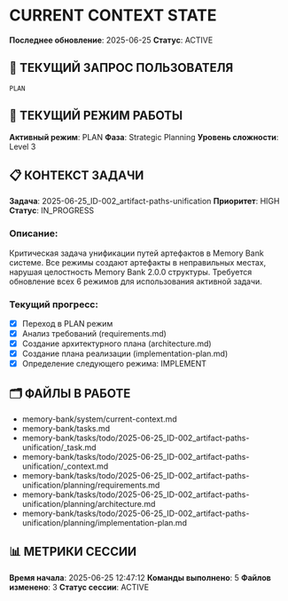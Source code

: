 # CURRENT CONTEXT STATE

**Последнее обновление**: 2025-06-25
**Статус**: ACTIVE

## 🎯 ТЕКУЩИЙ ЗАПРОС ПОЛЬЗОВАТЕЛЯ
```
PLAN
```

## 🔧 ТЕКУЩИЙ РЕЖИМ РАБОТЫ
**Активный режим**: PLAN
**Фаза**: Strategic Planning
**Уровень сложности**: Level 3

## 📋 КОНТЕКСТ ЗАДАЧИ
**Задача**: 2025-06-25_ID-002_artifact-paths-unification
**Приоритет**: HIGH
**Статус**: IN_PROGRESS

### Описание:
Критическая задача унификации путей артефактов в Memory Bank системе. Все режимы создают артефакты в неправильных местах, нарушая целостность Memory Bank 2.0.0 структуры. Требуется обновление всех 6 режимов для использования активной задачи.

### Текущий прогресс:
- [x] Переход в PLAN режим
- [x] Анализ требований (requirements.md)
- [x] Создание архитектурного плана (architecture.md)
- [x] Создание плана реализации (implementation-plan.md)
- [x] Определение следующего режима: IMPLEMENT

## 🗂️ ФАЙЛЫ В РАБОТЕ
- memory-bank/system/current-context.md
- memory-bank/tasks.md
- memory-bank/tasks/todo/2025-06-25_ID-002_artifact-paths-unification/_task.md
- memory-bank/tasks/todo/2025-06-25_ID-002_artifact-paths-unification/_context.md
- memory-bank/tasks/todo/2025-06-25_ID-002_artifact-paths-unification/planning/requirements.md
- memory-bank/tasks/todo/2025-06-25_ID-002_artifact-paths-unification/planning/architecture.md
- memory-bank/tasks/todo/2025-06-25_ID-002_artifact-paths-unification/planning/implementation-plan.md

## 📊 МЕТРИКИ СЕССИИ
**Время начала**: 2025-06-25 12:47:12
**Команды выполнено**: 5
**Файлов изменено**: 3
**Статус сессии**: ACTIVE